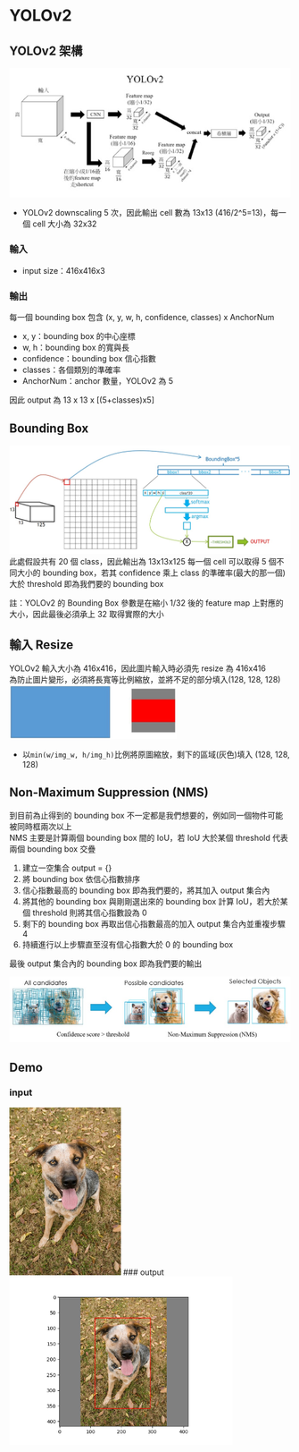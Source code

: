 # YOLOv2

## YOLOv2 架構
![](image/yolov2Architecture.jpg)  
- YOLOv2 downscaling 5 次，因此輸出 cell 數為 13x13 (416/2^5=13)，每一個 cell 大小為 32x32
### 輸入
- input size：416x416x3
### 輸出
每一個 bounding box 包含 (x, y, w, h, confidence, classes) x AnchorNum
- x, y：bounding box 的中心座標
- w, h：bounding box 的寬與長
- confidence：bounding box 信心指數
- classes：各個類別的準確率
- AnchorNum：anchor 數量，YOLOv2 為 5  

因此 output 為 13 x 13 x [(5+classes)x5]

## Bounding Box
<img src="image/detail.jpg" width="600">  
此處假設共有 20 個 class，因此輸出為 13x13x125  
每一個 cell 可以取得 5 個不同大小的 bounding box，若其 confidence 乘上 class 的準確率(最大的那一個)大於 threshold 即為我們要的 bounding box    

註：YOLOv2 的 Bounding Box 參數是在縮小 1/32 後的 feature map 上對應的大小，因此最後必須承上 32 取得實際的大小

## 輸入 Resize
YOLOv2 輸入大小為 416x416，因此圖片輸入時必須先 resize 為 416x416  
為防止圖片變形，必須將長寬等比例縮放，並將不足的部分填入(128, 128, 128)  
<img src="image/resize.jpg" width="300">  

- 以```min(w/img_w, h/img_h)```比例將原圖縮放，剩下的區域(灰色)填入 (128, 128, 128)

## Non-Maximum Suppression (NMS)
到目前為止得到的 bounding box 不一定都是我們想要的，例如同一個物件可能被同時框兩次以上  
NMS 主要是計算兩個 bounding box 間的 IoU，若 IoU 大於某個 threshold 代表兩個 bounding box 交疊  
1. 建立一空集合 output = {}
2. 將 bounding box 依信心指數排序
3. 信心指數最高的 bounding box 即為我們要的，將其加入 output 集合內
4. 將其他的 bounding box 與剛剛選出來的 bounding box 計算 IoU，若大於某個 threshold 則將其信心指數設為 0
5. 剩下的 bounding box 再取出信心指數最高的加入 output 集合內並重複步驟 4
6. 持續進行以上步驟直至沒有信心指數大於 0 的 bounding box  

最後 output 集合內的 bounding box 即為我們要的輸出

![](image/NMS.jpg)

## Demo
### input
<img src="image/testImage.jpg" width="200">  
### output
<img src="image/demo.png" width="400">  
